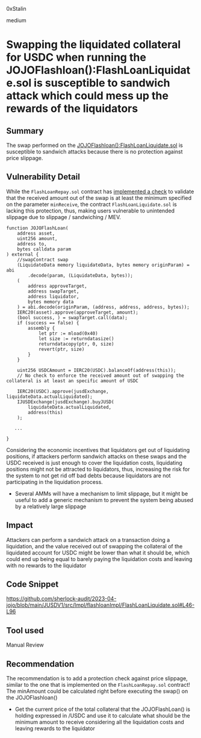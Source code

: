 0xStalin

medium

# Swapping the liquidated collateral for USDC when running the JOJOFlashloan():FlashLoanLiquidate.sol is susceptible to sandwich attack which could mess up the rewards of the liquidators

## Summary
The swap performed on the [JOJOFlashloan():FlashLoanLiquidate.sol](https://github.com/sherlock-audit/2023-04-jojo/blob/main/JUSDV1/src/Impl/flashloanImpl/FlashLoanLiquidate.sol#L53-L70) is susceptible to sandwich attacks because there is no protection against price slippage.

## Vulnerability Detail
While the `FlashLoanRepay.sol` contract has [implemented a check](https://github.com/sherlock-audit/2023-04-jojo/blob/main/JUSDV1/src/Impl/flashloanImpl/FlashLoanRepay.sol#L54) to validate that the received amount out of the swap is at least the minimum specified on the parameter `minReceive`, the contract `FlashLoanLiquidate.sol` is lacking this protection, thus, making users vulnerable to unintended slippage due to slippage / sandwiching / MEV.
```solidity
function JOJOFlashLoan(
    address asset,
    uint256 amount,
    address to,
    bytes calldata param
) external {
    //swapContract swap
    (LiquidateData memory liquidateData, bytes memory originParam) = abi
        .decode(param, (LiquidateData, bytes));
    (
        address approveTarget,
        address swapTarget,
        address liquidator,
        bytes memory data
    ) = abi.decode(originParam, (address, address, address, bytes));
    IERC20(asset).approve(approveTarget, amount);
    (bool success, ) = swapTarget.call(data);
    if (success == false) {
        assembly {
            let ptr := mload(0x40)
            let size := returndatasize()
            returndatacopy(ptr, 0, size)
            revert(ptr, size)
        }
    }

    uint256 USDCAmount = IERC20(USDC).balanceOf(address(this));
    // No check to enforce the received amount out of swapping the collateral is at least an specific amount of USDC

    IERC20(USDC).approve(jusdExchange, liquidateData.actualLiquidated);
    IJUSDExchange(jusdExchange).buyJUSD(
        liquidateData.actualLiquidated,
        address(this)
    );

   ...

}

```

Considering the economic incentives that liquidators get out of liquidating positions, if attackers perform sandwich attacks on these swaps and the USDC received is just enough to cover the liquidation costs, liquidating positions might not be attracted to liquidators, thus, increasing the risk for the system to not get rid off bad debts because liquidators are not participating in the liquidation process.

- Several AMMs will have a mechanism to limit slippage, but it might be useful to add a generic mechanism to prevent the system being abused by a relatively large slippage


## Impact
Attackers can perform a sandwich attack on a transaction doing a liquidation, and the value received out of swapping the collateral of the liquidated account for USDC might be lower than what it should be, which could end up being equal to barely paying the liquidation costs and leaving with no rewards to the liquidator

## Code Snippet
https://github.com/sherlock-audit/2023-04-jojo/blob/main/JUSDV1/src/Impl/flashloanImpl/FlashLoanLiquidate.sol#L46-L96

## Tool used
Manual Review

## Recommendation
The recommendation is to add a protection check against price slippage, similar to the one that is implemented on the `FlashLoanRepay.sol` contract!
The minAmount could be calculated right before executing the swap() on the JOJOFlashloan()
- Get the current price of the total collateral that the JOJOFlashLoan() is holding expressed in <Collateral>/USDC and use it to calculate what should be the minimum amount to receive considering all the liquidation costs and leaving rewards to the liquidator